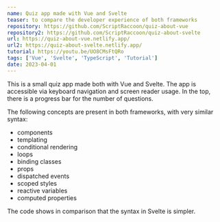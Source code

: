 ```yaml
---
name: Quiz app made with Vue and Svelte
teaser: to compare the developer experience of both frameworks
repository: https://github.com/ScriptRaccoon/quiz-about-vue
repository2: https://github.com/ScriptRaccoon/quiz-about-svelte
url: https://quiz-about-vue.netlify.app/
url2: https://quiz-about-svelte.netlify.app/
tutorial: https://youtu.be/UO8CMsFtQRo
tags: ['Vue', 'Svelte', 'TypeScript', 'Tutorial']
date: 2023-04-01
---
```


This is a small quiz app made both with Vue and Svelte. The app is accessible via keyboard navigation and screen reader usage. In the top, there is a progress bar for the number of questions.

The following concepts are present in both frameworks, with very similar syntax:

- components
- templating
- conditional rendering
- loops
- binding classes
- props
- dispatched events
- scoped styles
- reactive variables
- computed properties

The code shows in comparison that the syntax in Svelte is simpler.
